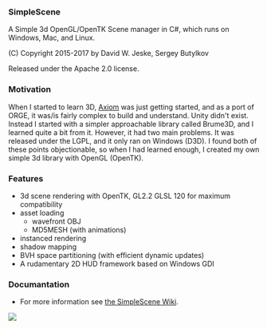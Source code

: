 ### SimpleScene 

A Simple 3d OpenGL/OpenTK Scene manager in C#, which runs on Windows, Mac, and Linux.

(C) Copyright 2015-2017 by David W. Jeske, Sergey Butylkov

Released under the Apache 2.0 license.

### Motivation

When I started to learn 3D, [Axiom](http://axiomengine.sourceforge.net/wiki/index.php/Main_Page) was just getting 
started, and as a port of ORGE, it was/is fairly complex to build and understand. Unity didn't exist. Instead I 
started with a simpler approachable library called Brume3D, and I learned quite a bit from it. However, it had 
two main problems. It was released under the LGPL, and it only ran on Windows (D3D). I found both of these points 
objectionable, so when I had learned enough, I created my own simple 3d library with OpenGL (OpenTK).

### Features

* 3d scene rendering with OpenTK, GL2.2 GLSL 120 for maximum compatibility
* asset loading
  * wavefront OBJ
  * MD5MESH (with animations)
* instanced rendering
* shadow mapping
* BVH space partitioning (with efficient dynamic updates)
* A rudamentary 2D HUD framework based on Windows GDI


### Documantation

* For more information see <a href="https://github.com/jeske/SimpleScene/wiki">the SimpleScene Wiki</a>.

<img src="https://github.com/jeske/SimpleScene/wiki/images/testbench0_screenshot1.jpg">
